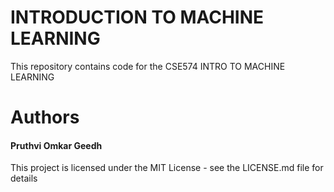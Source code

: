 <h1>INTRODUCTION TO MACHINE LEARNING</h1>

This repository contains code for the CSE574 INTRO TO MACHINE LEARNING

<h1>Authors</h1>
<h4>Pruthvi Omkar Geedh</h4>
This project is licensed under the MIT License - see the LICENSE.md file for details
